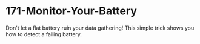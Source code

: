 # 171-Monitor-Your-Battery
Don't let a flat battery ruin your data gathering! This simple trick shows you how to detect a failing battery.
